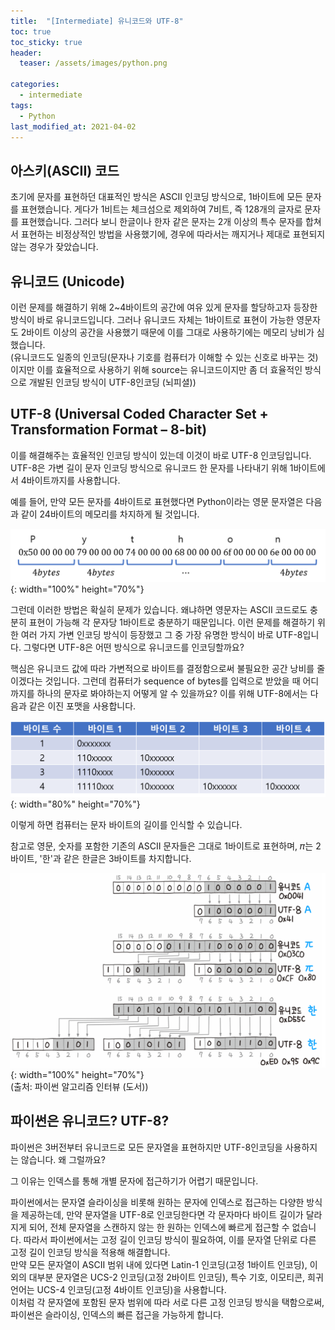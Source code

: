 ```yaml
---
title:  "[Intermediate] 유니코드와 UTF-8"
toc: true
toc_sticky: true
header:
  teaser: /assets/images/python.png

categories:
  - intermediate
tags:
  - Python
last_modified_at: 2021-04-02
---  
```


## 아스키(ASCII) 코드

초기에 문자를 표현하던 대표적인 방식은 ASCII 인코딩 방식으로, 1바이트에 모든 문자를 표현했습니다. 게다가 1비트는 체크섬으로 제외하여 7비트, 즉 128개의 글자로 문자를 표현했습니다. 그러다 보니 한글이나 한자 같은 문자는 2개 이상의 특수 문자를 합쳐서 표현하는 비정상적인 방법을 사용했기에, 경우에 따라서는 깨지거나 제대로 표현되지 않는 경우가 잦았습니다.  

## 유니코드 (Unicode)  
이런 문제를 해결하기 위해 2~4바이트의 공간에 여유 있게 문자를 할당하고자 등장한 방식이 바로 유니코드입니다. 그러나 유니코드 자체는 1바이트로 표현이 가능한 영문자도 2바이트 이상의 공간을 사용했기 때문에 이를 그대로 사용하기에는 메모리 낭비가 심했습니다.  
(유니코드도 일종의 인코딩(문자나 기호를 컴퓨터가 이해할 수 있는 신호로 바꾸는 것)이지만 이를 효율적으로 사용하기 위해 source는 유니코드이지만 좀 더 효율적인 방식으로 개발된 인코딩 방식이 UTF-8인코딩 (뇌피셜))    

## UTF-8 (Universal Coded Character Set + Transformation Format – 8-bit)
이를 해결해주는 효율적인 인코딩 방식이 있는데 이것이 바로 UTF-8 인코딩입니다. UTF-8은 가변 길이 문자 인코딩 방식으로 유니코드 한 문자를 나타내기 위해 1바이트에서 4바이트까지를 사용합니다.  

예를 들어, 만약 모든 문자를 4바이트로 표현했다면 Python이라는 영문 문자열은 다음과 같이 24바이트의 메모리를 차지하게 될 것입니다.  

![](/assets/images/unicode_1.png){: width="100%" height="70%"}  

그런데 이러한 방법은 확실히 문제가 있습니다. 왜냐하면 영문자는 ASCII 코드로도 충분히 표현이 가능해 각 문자당 1바이트로 충분하기 때문입니다. 이런 문제를 해결하기 위한 여러 가지 가변 인코딩 방식이 등장했고 그 중 가장 유명한 방식이 바로 UTF-8입니다. 그렇다면 UTF-8은 어떤 방식으로 유니코드를 인코딩할까요?  

핵심은 유니코드 값에 따라 가변적으로 바이트를 결정함으로써 불필요한 공간 낭비를 줄이겠다는 것입니다. 그런데 컴퓨터가 sequence of bytes를 입력으로 받았을 때 어디까지를 하나의 문자로 봐야하는지 어떻게 알 수 있을까요? 이를 위해 UTF-8에서는 다음과 같은 이진 포맷을 사용합니다.  

![](/assets/images/unicode_2.png){: width="80%" height="70%"}  

이렇게 하면 컴퓨터는 문자 바이트의 길이를 인식할 수 있습니다.  

참고로 영문, 숫자를 포함한 기존의 ASCII 문자들은 그대로 1바이트로 표현하며, 𝜋는 2바이트, '한'과 같은 한글은 3바이트를 차지합니다.  

![](/assets/images/unicode_3.png){: width="100%" height="70%"}  
(출처: 파이썬 알고리즘 인터뷰 (도서))

## 파이썬은 유니코드? UTF-8?  

파이썬은 3버전부터 유니코드로 모든 문자열을 표현하지만 UTF-8인코딩을 사용하지는 않습니다. 왜 그럴까요?  

그 이유는 인덱스를 통해 개별 문자에 접근하기가 어렵기 때문입니다.  

파이썬에서는 문자열 슬라이싱을 비롯해 원하는 문자에 인덱스로 접근하는 다양한 방식을 제공하는데, 만약 문자열을 UTF-8로 인코딩한다면 각 문자마다 바이트 길이가 달라지게 되어, 전체 문자열을 스캔하지 않는 한 원하는 인덱스에 빠르게 접근할 수 없습니다. 따라서 파이썬에서는 고정 길이 인코딩 방식이 필요하여, 이를 문자열 단위로 다른 고정 길이 인코딩 방식을 적용해 해결합니다.  
만약 모든 문자열이 ASCII 범위 내에 있다면 Latin-1 인코딩(고정 1바이트 인코딩), 이 외의 대부분 문자열은 UCS-2 인코딩(고정 2바이트 인코딩), 특수 기호, 이모티콘, 희귀 언어는 UCS-4 인코딩(고정 4바이트 인코딩)을 사용합니다.  
이처럼 각 문자열에 포함된 문자 범위에 따라 서로 다른 고정 인코딩 방식을 택함으로써, 파이썬은 슬라이싱, 인덱스의 빠른 접근을 가능하게 합니다.  